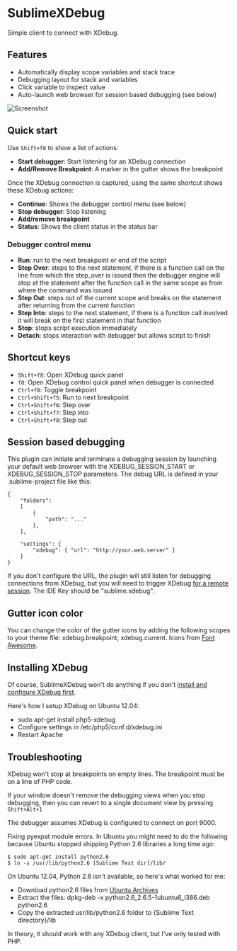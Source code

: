 # SublimeXDebug

Simple client to connect with XDebug.

## Features

- Automatically display scope variables and stack trace
- Debugging layout for stack and variables
- Click variable to inspect value
- Auto-launch web browser for session based debugging (see below)

![Screenshot](https://github.com/Kindari/SublimeXdebug/raw/master/doc/images/screenshot.png)

## Quick start

Use `Shift+f8` to show a list of actions:

- **Start debugger**: Start listening for an XDebug connection
- **Add/Remove Breakpoint**: A marker in the gutter shows the breakpoint

Once the XDebug connection is captured, using the same shortcut shows these
XDebug actions:

- **Continue**: Shows the debugger control menu (see below)
- **Stop debugger**: Stop listening
- **Add/remove breakpoint**
- **Status**: Shows the client status in the status bar

### Debugger control menu

- **Run**: run to the next breakpoint or end of the script
- **Step Over**: steps to the next statement, if there is a function call on the line from which the step_over is issued then the debugger engine will stop at the statement after the function call in the same scope as from where the command was issued
- **Step Out**: steps out of the current scope and breaks on the statement after returning from the current function
- **Step Into**: steps to the next statement, if there is a function call involved it will break on the first statement in that function
- **Stop**: stops script execution immediately
- **Detach**: stops interaction with debugger but allows script to finish

## Shortcut keys

- `Shift+f8`: Open XDebug quick panel
- `f8`: Open XDebug control quick panel when debugger is connected
- `Ctrl+f8`: Toggle breakpoint
- `Ctrl+Shift+f5`: Run to next breakpoint
- `Ctrl+Shift+f6`: Step over
- `Ctrl+Shift+f7`: Step into
- `Ctrl+Shift+f8`: Step out

## Session based debugging

This plugin can initiate and terminate a debugging session by launching your default web browser with the XDEBUG_SESSION_START or XDEBUG_SESSION_STOP parameters. The debug URL is defined in your .sublime-project file like this:
	
	{
		"folders":
		[
			{
				"path": "..."
			},
		],

		"settings": {
			"xdebug": { "url": "http://your.web.server" }
		}
	}

If you don't configure the URL, the plugin will still listen for debugging connections from XDebug, but you will need to trigger XDebug <a href="http://XDebug.org/docs/remote">for a remote session</a>. The IDE Key should be "sublime.xdebug".

## Gutter icon color

You can change the color of the gutter icons by adding the following scopes to your theme file: xdebug.breakpoint, xdebug.current. Icons from [Font Awesome](http://fortawesome.github.com/Font-Awesome/).

## Installing XDebug

Of course, SublimeXDebug won't do anything if you don't <a href="http://xdebug.org/docs/install">install and configure XDebug first</a>.

Here's how I setup XDebug on Ubuntu 12.04:

- sudo apt-get install php5-xdebug
- Configure settings in /etc/php5/conf.d/xdebug.ini
- Restart Apache

## Troubleshooting

XDebug won't stop at breakpoints on empty lines. The breakpoint must be on a line of PHP code.

If your window doesn't remove the debugging views when you stop debugging, then you can revert to a single document view by pressing `Shift+Alt+1`

The debugger assumes XDebug is configured to connect on port 9000.

Fixing pyexpat module errors. In Ubuntu you might need to do the following because Ubuntu stopped shipping Python 2.6 libraries a long time ago:

	$ sudo apt-get install python2.6
	$ ln -s /usr/lib/python2.6 [Sublime Text dir]/lib/

On Ubuntu 12.04, Python 2.6 isn't available, so here's what worked for me:

- Download python2.6 files from <a href="http://packages.ubuntu.com/lucid/python2.6">Ubuntu Archives</a>
- Extract the files: dpkg-deb -x python2.6_2.6.5-1ubuntu6_i386.deb python2.6
- Copy the extracted usr/lib/python2.6 folder to {Sublime Text directory}/lib

In theory, it should work with any XDebug client, but I've only tested with PHP.
